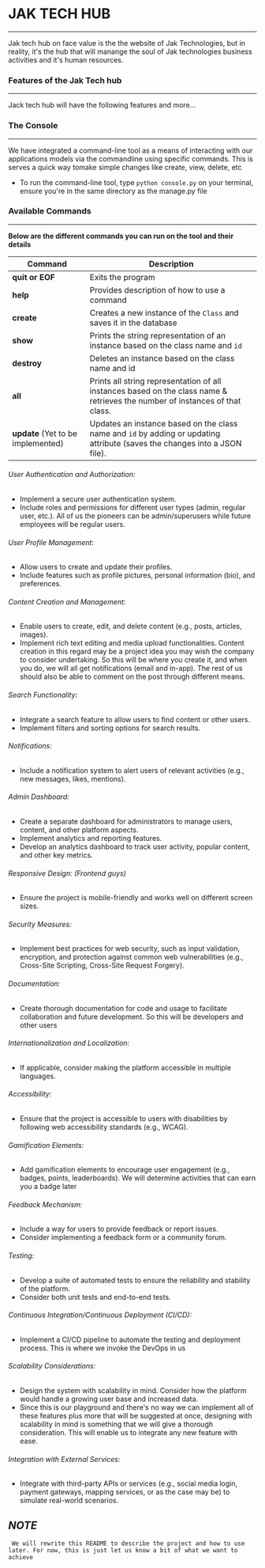 # JAK TECH HUB
--------------

Jak tech hub on face value is the the website of Jak Technologies, but in reality, it's the hub that will manange the soul of Jak technologies business activities and it's human resources.

### Features of the Jak Tech hub
--------------------------------
Jack tech hub will have the following features and more...


### The Console
---------------

We have integrated a command-line tool as a means of interacting with our applications models via the commandline using specific commands. 
This is serves a quick way tomake simple changes like create, view, delete, etc


- To run the command-line tool, type ```python console.py``` on your terminal, ensure you're in the same directory as the manage.py file

### Available Commands
----------------------

**Below are the different commands you can run on the tool and their details**

|**Command**    |       **Description**                                |
|---------------|-------------------------------------------------------|
|**quit or EOF**| Exits the program                                    |
|**help**       | Provides description of how to use a command         |
|**create**     | Creates a new instance of the ```Class``` and saves it in the database|
|**show**       | Prints the string representation of an instance based on the class name and ```id```|
|**destroy**    | Deletes an instance based on the class name and id |
|**all**        | Prints all string representation of all instances based on the class name & retrieves the number of instances of that class.|
|**update** (Yet to be implemented)     | Updates an instance based on the class name and ```id``` by adding or updating attribute (saves the changes into a JSON file).|



###### User Authentication and Authorization:
- Implement a secure user authentication system.
- Include roles and permissions for different user types (admin, regular user, etc.). All of us the pioneers can be admin/superusers while future employees will be regular users.

###### User Profile Management:
- Allow users to create and update their profiles.
- Include features such as profile pictures, personal information (bio), and preferences.

###### Content Creation and Management:
- Enable users to create, edit, and delete content (e.g., posts, articles, images).
- Implement rich text editing and media upload functionalities. Content creation in this regard may be a project idea you may wish the company to consider undertaking. So this will be where you create it, and when you do, we will all get notifications (email and in-app). The rest of us should also be able to comment on the post through different means.

###### Search Functionality:
- Integrate a search feature to allow users to find content or other users.
- Implement filters and sorting options for search results.

###### Notifications:
- Include a notification system to alert users of relevant activities (e.g., new messages, likes, mentions).

###### Admin Dashboard:
- Create a separate dashboard for administrators to manage users, content, and other platform aspects.
- Implement analytics and reporting features. 
- Develop an analytics dashboard to track user activity, popular content, and other key metrics.

###### Responsive Design: (Frontend guys)
- Ensure the project is mobile-friendly and works well on different screen sizes.

###### Security Measures:
- Implement best practices for web security, such as input validation, encryption, and protection against common web vulnerabilities (e.g., Cross-Site Scripting, Cross-Site Request Forgery).

###### Documentation:
- Create thorough documentation for code and usage to facilitate collaboration and future development. So this will be developers and other users

###### Internationalization and Localization:
- If applicable, consider making the platform accessible in multiple languages.

###### Accessibility:
- Ensure that the project is accessible to users with disabilities by following web accessibility standards (e.g., WCAG).

###### Gamification Elements:
- Add gamification elements to encourage user engagement (e.g., badges, points, leaderboards). We will determine activities that can earn you a badge later

###### Feedback Mechanism:
- Include a way for users to provide feedback or report issues.
- Consider implementing a feedback form or a community forum.

###### Testing:
- Develop a suite of automated tests to ensure the reliability and stability of the platform.
- Consider both unit tests and end-to-end tests.

###### Continuous Integration/Continuous Deployment (CI/CD):
- Implement a CI/CD pipeline to automate the testing and deployment process.
This is where we invoke the DevOps in us

###### Scalability Considerations:
- Design the system with scalability in mind. Consider how the platform would handle a growing user base and increased data.
- Since this is our playground and there's no way we can implement all of these features plus more that will be suggested at once, designing with scalability in mind is something that we will give a thorough consideration. This will enable us to integrate any new feature with ease.

###### Integration with External Services:
- Integrate with third-party APIs or services (e.g., social media login, payment gateways, mapping services, or as the case may be) to simulate real-world scenarios.

*NOTE*
---- 
``` We will rewrite this README to describe the project and how to use later. For now, this is just let us know a bit of what we want to achieve```
